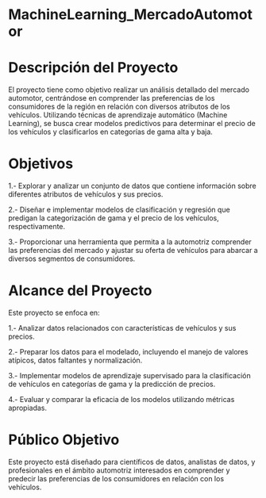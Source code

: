 # MachineLearning_MercadoAutomotor

# Descripción del Proyecto

El proyecto tiene como objetivo realizar un análisis detallado del mercado automotor, centrándose en comprender las preferencias de los consumidores de la región en relación con diversos atributos de los vehículos. Utilizando técnicas de aprendizaje automático (Machine Learning), se busca crear modelos predictivos para determinar el precio de los vehículos y clasificarlos en categorías de gama alta y baja.

# Objetivos

1.- Explorar y analizar un conjunto de datos que contiene información sobre diferentes atributos de vehículos y sus precios.

2.- Diseñar e implementar modelos de clasificación y regresión que predigan la categorización de gama y el precio de los vehículos, respectivamente.

3.- Proporcionar una herramienta que permita a la automotriz comprender las preferencias del mercado y ajustar su oferta de vehículos para abarcar a diversos segmentos de consumidores.

# Alcance del Proyecto

Este proyecto se enfoca en:

1.- Analizar datos relacionados con características de vehículos y sus precios.

2.- Preparar los datos para el modelado, incluyendo el manejo de valores atípicos, datos faltantes y normalización.

3.- Implementar modelos de aprendizaje supervisado para la clasificación de vehículos en categorías de gama y la predicción de precios.

4.- Evaluar y comparar la eficacia de los modelos utilizando métricas apropiadas.



# Público Objetivo

Este proyecto está diseñado para científicos de datos, analistas de datos, y profesionales en el ámbito automotriz interesados en comprender y predecir las preferencias de los consumidores en relación con los vehículos.
